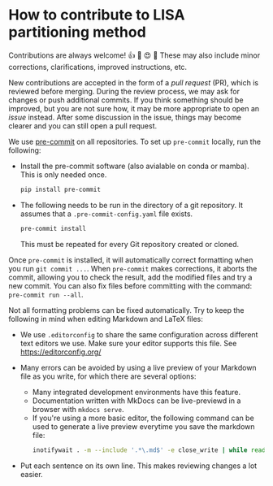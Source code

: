 # How to contribute to LISA partitioning method

Contributions are always welcome!
:thumbsup: :tada: :heart_eyes: :100:
These may also include minor corrections, clarifications, improved instructions, etc.

New contributions are accepted in the form of a *pull request* (PR), which is reviewed before merging.
During the review process, we may ask for changes or push additional commits.
If you think something should be improved, but you are not sure how,
it may be more appropriate to open an *issue* instead.
After some discussion in the issue, things may become clearer and you can still open a pull request.

We use [pre-commit](https://pre-commit.com) on all repositories.
To set up `pre-commit` locally, run the following:

- Install the pre-commit software (also avialable on conda or mamba).
  This is only needed once.
  ```bash
  pip install pre-commit
  ```
- The following needs to be run in the directory of a git repository.
  It assumes that a `.pre-commit-config.yaml` file exists.
  ```bash
  pre-commit install
  ```
  This must be repeated for every Git repository created or cloned.

Once `pre-commit` is installed, it will automatically correct formatting when you run `git commit ...`.
When `pre-commit` makes corrections, it aborts the commit,
allowing you to check the result, add the modified files and try a new commit.
You can also fix files before committing with the command: `pre-commit run --all`.

Not all formatting problems can be fixed automatically.
Try to keep the following in mind when editing Markdown and LaTeX files:

- We use `.editorconfig` to share the same configuration across different text editors we use.
  Make sure your editor supports this file.
  See https://editorconfig.org/
- Many errors can be avoided by using a live preview of your Markdown file as you write,
  for which there are several options:

    - Many integrated development environments have this feature.
    - Documentation written with MkDocs can be live-previewd in a browser with `mkdocs serve`.
    - If you're using a more basic editor, the following command can be used
      to generate a live preview everytime you save the markdown file:
      ```bash
      inotifywait . -m --include '.*\.md$' -e close_write | while read path event file; do echo rendering $file; pandoc $file -f gfm -o tmp.pdf --pdf-engine=weasyprint; xdg-open tmp.pdf; done
      ```
- Put each sentence on its own line.
  This makes reviewing changes a lot easier.

